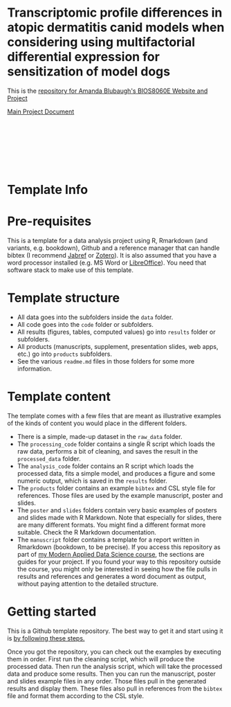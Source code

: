 # Transcriptomic profile differences in atopic dermatitis canid models when considering using multifactorial differential expression for sensitization of model dogs

This is the [repository for Amanda Blubaugh's BIOS8060E Website and Project](https://epid8060fall2019.github.io/Amanda_Blubaugh-project/.)

[Main Project Document](https://github.com/epid8060fall2019/Amanda_Blubaugh-project/raw/master/Bios8060E_project_AmandaBlubaugh.docx)





<br><br>
<br>
<br>
<br>
<br>


# Template Info
# Pre-requisites

This is a template for a data analysis project using R, Rmarkdown (and variants, e.g. bookdown), Github and a reference manager that can handle bibtex (I recommend [Jabref](http://www.jabref.org/) or [Zotero](https://www.zotero.org/)). It is also assumed that you have a word processor installed (e.g. MS Word or [LibreOffice](https://www.libreoffice.org/)). You need that software stack to make use of this template.

# Template structure

* All data goes into the subfolders inside the `data` folder.
* All code goes into the `code` folder or subfolders.
* All results (figures, tables, computed values) go into `results` folder or subfolders.
* All products (manuscripts, supplement, presentation slides, web apps, etc.) go into `products` subfolders.
* See the various `readme.md` files in those folders for some more information.

# Template content 

The template comes with a few files that are meant as illustrative examples of the kinds of content you would place in the different folders. 

* There is a simple, made-up dataset in the `raw_data` folder. 
* The `processing_code` folder contains a single R script which loads the raw data, performs a bit of cleaning, and saves the result in the `processed_data` folder.
* The `analysis_code` folder contains an R script which loads the processed data, fits a simple model, and produces a figure and some numeric output, which is saved in the `results` folder.
* The `products` folder contains an example `bibtex` and CSL style file for references. Those files are used by the example manuscript, poster and slides.
* The `poster` and `slides` folders contain very basic examples of posters and slides made with R Markdown. Note that especially for slides, there are many different formats. You might find a different format more suitable. Check the R Markdown documentation. 
* The  `manuscript` folder contains a template for a report written in Rmarkdown (bookdown, to be precise). If you access this repository as part of [my Modern Applied Data Science course](https://andreashandel.github.io/MADAcourse/), the sections are guides for your project. If you found your way to this repository outside the course, you might only be interested in seeing how the file pulls in results and references and generates a word document as output, without paying attention to the detailed structure.

# Getting started

This is a Github template repository. The best way to get it and start using it is [by following these steps.](https://help.github.com/en/articles/creating-a-repository-from-a-template)

Once you got the repository, you can check out the examples by executing them in order. First run the cleaning script, which will produce the processed data. Then run the analysis script, which will take the processed data and produce some results. Then you can run the manuscript, poster and slides example files in any order. Those files pull in the generated results and display them. These files also pull in references from the `bibtex` file and format them according to the CSL style.


